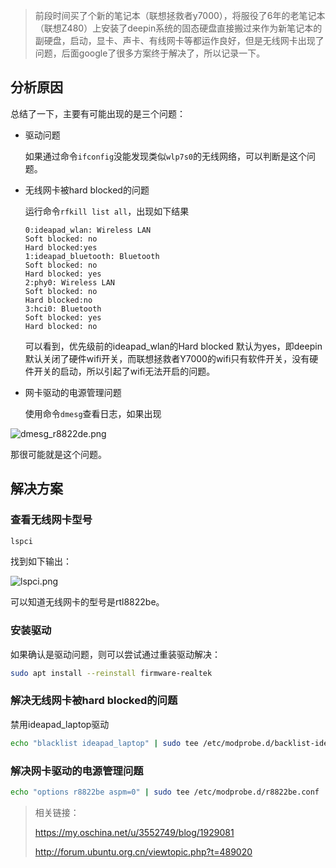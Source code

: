 > 前段时间买了个新的笔记本（联想拯救者y7000），将服役了6年的老笔记本（联想Z480）上安装了deepin系统的固态硬盘直接搬过来作为新笔记本的副硬盘，启动，显卡、声卡、有线网卡等都运作良好，但是无线网卡出现了问题，后面google了很多方案终于解决了，所以记录一下。

## 分析原因

总结了一下，主要有可能出现的是三个问题：

- 驱动问题

  如果通过命令`ifconfig`没能发现类似`wlp7s0`的无线网络，可以判断是这个问题。

- 无线网卡被hard blocked的问题

  运行命令`rfkill list all`，出现如下结果

  ```
  0:ideapad_wlan: Wireless LAN 
  Soft blocked: no 
  Hard blocked:yes 
  1:ideapad_bluetooth: Bluetooth 
  Soft blocked: no 
  Hard blocked: yes 
  2:phy0: Wireless LAN 
  Soft blocked: no 
  Hard blocked:no 
  3:hci0: Bluetooth 
  Soft blocked: yes 
  Hard blocked: no 
  ```

  可以看到，优先级前的ideapad_wlan的Hard blocked 默认为yes，即deepin默认关闭了硬件wifi开关，而联想拯救者Y7000的wifi只有软件开关，没有硬件开关的启动，所以引起了wifi无法开启的问题。

- 网卡驱动的电源管理问题

  使用命令`dmesg`查看日志，如果出现

 ![dmesg_r8822de.png](https://upload-images.jianshu.io/upload_images/18494435-aeab1c920d3b3752.png?imageMogr2/auto-orient/strip%7CimageView2/2/w/1240)

  那很可能就是这个问题。

## 解决方案

### 查看无线网卡型号

```bash
lspci
```

找到如下输出：

![lspci.png](https://upload-images.jianshu.io/upload_images/18494435-c2f4e4540a4aaa5d.png?imageMogr2/auto-orient/strip%7CimageView2/2/w/1240)

可以知道无线网卡的型号是rtl8822be。

### 安装驱动

如果确认是驱动问题，则可以尝试通过重装驱动解决：

```bash
sudo apt install --reinstall firmware-realtek
```

### 解决无线网卡被hard blocked的问题

禁用ideapad_laptop驱动

```bash
echo "blacklist ideapad_laptop" | sudo tee /etc/modprobe.d/backlist-ideapad.conf
```

### 解决网卡驱动的电源管理问题

```bash
echo "options r8822be aspm=0" | sudo tee /etc/modprobe.d/r8822be.conf
```



> 相关链接：
>
> https://my.oschina.net/u/3552749/blog/1929081
>
> http://forum.ubuntu.org.cn/viewtopic.php?t=489020

